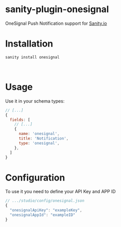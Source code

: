 # sanity-plugin-onesignal

OneSignal Push Notification support for [Sanity.io](https://sanity.io?utm_source=sanity-plugin-onesignal)

# Installation

```
sanity install onesignal
```

<br>

# Usage

Use it in your schema types:

```js
// [...]
{
  fields: [
    // [...]
    {
      name: 'onesignal',
      title: 'Notification',
      type: 'onesignal',
    },
  ]
}
```
# Configuration
To use it you need to define your API Key and APP ID

```js
// .../studio/config/onesignal.json
{
  "onesignalApiKey": "exampleKey",
  "onesignalAppId": "exampleID"
}

```

